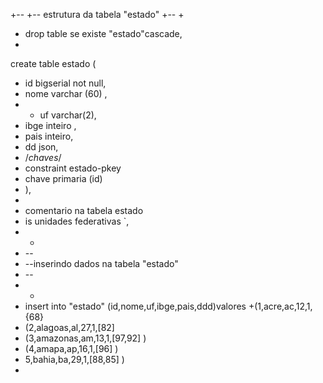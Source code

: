 +--
+-- estrutura da tabela "estado"
+--
+
+ drop table se existe "estado"cascade,
+
create table estado (
+ id bigserial not null,
+ nome varchar (60) ,
+ + uf varchar(2),
+ ibge inteiro ,
+ pais inteiro,
+ dd json,
+ /*chaves*/
+ constraint estado-pkey
+ chave primaria (id)
+ ),
+
+ comentario na tabela estado
+ is unidades federativas `,
+ +
+ --
+ --inserindo dados na tabela "estado"
+ --
+ +
+ insert into "estado" (id,nome,uf,ibge,pais,ddd)valores
+(1,acre,ac,12,1,{68}
+ (2,alagoas,al,27,1,[82]
+ (3,amazonas,am,13,1,[97,92] )
+ (4,amapa,ap,16,1,[96] )
+ 5,bahia,ba,29,1,[88,85] )
+ 
